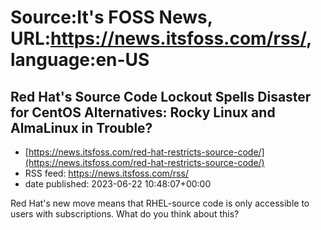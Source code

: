 # Source:It's FOSS News, URL:https://news.itsfoss.com/rss/, language:en-US

## Red Hat's Source Code Lockout Spells Disaster for CentOS Alternatives: Rocky Linux and AlmaLinux in Trouble?
 - [https://news.itsfoss.com/red-hat-restricts-source-code/](https://news.itsfoss.com/red-hat-restricts-source-code/)
 - RSS feed: https://news.itsfoss.com/rss/
 - date published: 2023-06-22 10:48:07+00:00

Red Hat's new move means that RHEL-source code is only accessible to users with subscriptions. What do you think about this?

